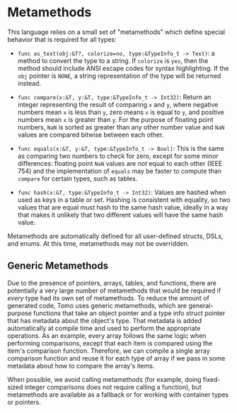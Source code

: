 # Metamethods

This language relies on a small set of "metamethods" which define special
behavior that is required for all types:

- `func as_text(obj:&T?, colorize=no, type:&TypeInfo_t -> Text)`: a method to
  convert the type to a string. If `colorize` is `yes`, then the method should
  include ANSI escape codes for syntax highlighting. If the `obj` pointer is
  `NONE`, a string representation of the type will be returned instead.

- `func compare(x:&T, y:&T, type:&TypeInfo_t -> Int32)`: Return an integer representing
  the result of comparing `x` and `y`, where negative numbers mean `x` is less
  than `y`, zero means `x` is equal to `y`, and positive numbers mean `x` is
  greater than `y`. For the purpose of floating point numbers, `NaN` is sorted
  as greater than any other number value and `NaN` values are compared bitwise
  between each other.

- `func equals(x:&T, y:&T, type:&TypeInfo_t -> Bool)`: This is the same as comparing two
  numbers to check for zero, except for some minor differences: floating point
  `NaN` values are _not_ equal to each other (IEEE 754) and the implementation
  of `equals` may be faster to compute than `compare` for certain types, such
  as tables.

- `func hash(x:&T, type:&TypeInfo_t -> Int32)`: Values are hashed when used as keys in a
  table or set. Hashing is consistent with equality, so two values that are
  equal _must_ hash to the same hash value, ideally in a way that makes it
  unlikely that two different values will have the same hash value.

Metamethods are automatically defined for all user-defined structs, DSLs, and
enums. At this time, metamethods may not be overridden.

## Generic Metamethods

Due to the presence of pointers, arrays, tables, and functions, there are
potentially a very large number of metamethods that would be required if
_every_ type had its own set of metamethods. To reduce the amount of generated
code, Tomo uses generic metamethods, which are general-purpose functions that
take an object pointer and a type info struct pointer that has metadata about
the object's type. That metadata is added automatically at compile time and
used to perform the appropriate operations. As an example, every array follows
the same logic when performing comparisons, except that each item is compared
using the item's comparison function. Therefore, we can compile a single array
comparison function and reuse it for each type of array if we pass in some
metadata about how to compare the array's items.

When possible, we avoid calling metamethods (for example, doing fixed-sized
integer comparisons does not require calling a function), but metamethods are
available as a fallback or for working with container types or pointers.

